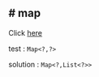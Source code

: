 <h2> # map </h2>

Click [here](https://lsh2016.tistory.com/135)

test : `Map<?,?>`

solution : `Map<?,List<?>>`

